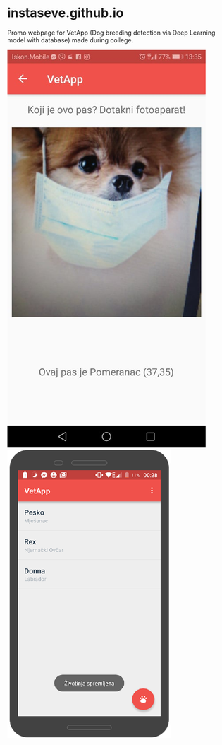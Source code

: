 # instaseve.github.io

Promo webpage for VetApp (Dog breeding detection via Deep Learning model with database) made during college.

![Breed detection](https://github.com/instaseve/VetApp-Web-page/blob/master/img/vetapp.jpg) ![List of dogs](https://github.com/instaseve/VetApp-Web-page/blob/master/img/mockup3.png) 
